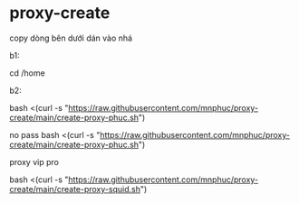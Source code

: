 # proxy-create
copy dòng bên dưới dán vào nhá

b1:

cd /home

b2:

bash <(curl -s "https://raw.githubusercontent.com/mnphuc/proxy-create/main/create-proxy-phuc.sh")

no pass
bash <(curl -s "https://raw.githubusercontent.com/mnphuc/proxy-create/main/create-proxy-phuc.sh")

proxy vip pro

bash <(curl -s "https://raw.githubusercontent.com/mnphuc/proxy-create/main/create-proxy-squid.sh")
